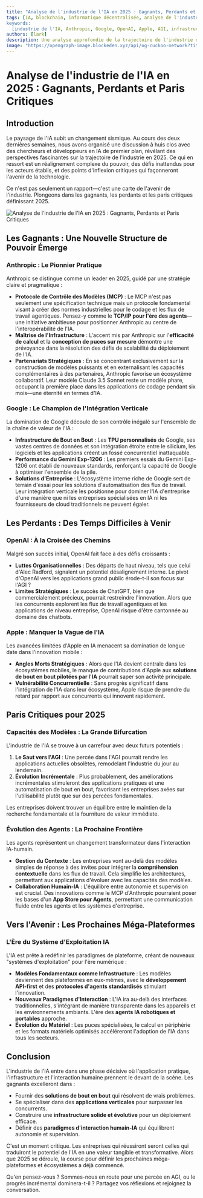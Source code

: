 ```yaml
---
title: "Analyse de l'industrie de l'IA en 2025 : Gagnants, Perdants et Paris Critiques"
tags: [IA, blockchain, informatique décentralisée, analyse de l'industrie, 2025]
keywords:
  [industrie de l'IA, Anthropic, Google, OpenAI, Apple, AGI, infrastructure IA]
authors: [lark]
description: Une analyse approfondie de la trajectoire de l'industrie de l'IA en 2025, mettant en lumière les nouvelles structures de pouvoir émergentes, les défis pour les acteurs établis, et les paris critiques qui façonnent l'avenir de la technologie.
image: "https://opengraph-image.blockeden.xyz/api/og-cuckoo-network?title=Analyse%20de%20l'industrie%20de%20l'IA%20en%202025%20%3A%20Gagnants%2C%20Perdants%20et%20Paris%20Critiques"
---
```


# Analyse de l'industrie de l'IA en 2025 : Gagnants, Perdants et Paris Critiques

## Introduction

Le paysage de l'IA subit un changement sismique. Au cours des deux dernières semaines, nous avons organisé une discussion à huis clos avec des chercheurs et développeurs en IA de premier plan, révélant des perspectives fascinantes sur la trajectoire de l'industrie en 2025. Ce qui en ressort est un réalignement complexe du pouvoir, des défis inattendus pour les acteurs établis, et des points d'inflexion critiques qui façonneront l'avenir de la technologie.

Ce n'est pas seulement un rapport—c'est une carte de l'avenir de l'industrie. Plongeons dans les gagnants, les perdants et les paris critiques définissant 2025.

![Analyse de l'industrie de l'IA en 2025 : Gagnants, Perdants et Paris Critiques](https://opengraph-image.blockeden.xyz/api/og-cuckoo-network?title=Analyse%20de%20l'industrie%20de%20l'IA%20en%202025%20%3A%20Gagnants%2C%20Perdants%20et%20Paris%20Critiques)

## Les Gagnants : Une Nouvelle Structure de Pouvoir Émerge

### **Anthropic : Le Pionnier Pratique**

Anthropic se distingue comme un leader en 2025, guidé par une stratégie claire et pragmatique :

- **Protocole de Contrôle des Modèles (MCP)** : Le MCP n'est pas seulement une spécification technique mais un protocole fondamental visant à créer des normes industrielles pour le codage et les flux de travail agentiques. Pensez-y comme le **TCP/IP pour l'ère des agents**—une initiative ambitieuse pour positionner Anthropic au centre de l'interopérabilité de l'IA.
- **Maîtrise de l'Infrastructure** : L'accent mis par Anthropic sur l'**efficacité de calcul** et la **conception de puces sur mesure** démontre une prévoyance dans la résolution des défis de scalabilité du déploiement de l'IA.
- **Partenariats Stratégiques** : En se concentrant exclusivement sur la construction de modèles puissants et en externalisant les capacités complémentaires à des partenaires, Anthropic favorise un écosystème collaboratif. Leur modèle Claude 3.5 Sonnet reste un modèle phare, occupant la première place dans les applications de codage pendant six mois—une éternité en termes d'IA.

### **Google : Le Champion de l'Intégration Verticale**

La domination de Google découle de son contrôle inégalé sur l'ensemble de la chaîne de valeur de l'IA :

- **Infrastructure de Bout en Bout** : Les **TPU personnalisés** de Google, ses vastes centres de données et son intégration étroite entre le silicium, les logiciels et les applications créent un fossé concurrentiel inattaquable.
- **Performance du Gemini Exp-1206** : Les premiers essais du Gemini Exp-1206 ont établi de nouveaux standards, renforçant la capacité de Google à optimiser l'ensemble de la pile.
- **Solutions d'Entreprise** : L'écosystème interne riche de Google sert de terrain d'essai pour les solutions d'automatisation des flux de travail. Leur intégration verticale les positionne pour dominer l'IA d'entreprise d'une manière que ni les entreprises spécialisées en IA ni les fournisseurs de cloud traditionnels ne peuvent égaler.

## Les Perdants : Des Temps Difficiles à Venir

### **OpenAI : À la Croisée des Chemins**

Malgré son succès initial, OpenAI fait face à des défis croissants :

- **Luttes Organisationnelles** : Des départs de haut niveau, tels que celui d'Alec Radford, signalent un potentiel désalignement interne. Le pivot d'OpenAI vers les applications grand public érode-t-il son focus sur l'AGI ?
- **Limites Stratégiques** : Le succès de ChatGPT, bien que commercialement précieux, pourrait restreindre l'innovation. Alors que les concurrents explorent les flux de travail agentiques et les applications de niveau entreprise, OpenAI risque d'être cantonnée au domaine des chatbots.

### **Apple : Manquer la Vague de l'IA**

Les avancées limitées d'Apple en IA menacent sa domination de longue date dans l'innovation mobile :

- **Angles Morts Stratégiques** : Alors que l'IA devient centrale dans les écosystèmes mobiles, le manque de contributions d'Apple aux **solutions de bout en bout pilotées par l'IA** pourrait saper son activité principale.
- **Vulnérabilité Concurrentielle** : Sans progrès significatif dans l'intégration de l'IA dans leur écosystème, Apple risque de prendre du retard par rapport aux concurrents qui innovent rapidement.

## Paris Critiques pour 2025

### **Capacités des Modèles : La Grande Bifurcation**

L'industrie de l'IA se trouve à un carrefour avec deux futurs potentiels :

1. **Le Saut vers l'AGI** : Une percée dans l'AGI pourrait rendre les applications actuelles obsolètes, remodelant l'industrie du jour au lendemain.
2. **Évolution Incrémentale** : Plus probablement, des améliorations incrémentales stimuleront des applications pratiques et une automatisation de bout en bout, favorisant les entreprises axées sur l'utilisabilité plutôt que sur des percées fondamentales.

Les entreprises doivent trouver un équilibre entre le maintien de la recherche fondamentale et la fourniture de valeur immédiate.

### **Évolution des Agents : La Prochaine Frontière**

Les agents représentent un changement transformateur dans l'interaction IA-humain.

- **Gestion du Contexte** : Les entreprises vont au-delà des modèles simples de réponse à des invites pour intégrer la **compréhension contextuelle** dans les flux de travail. Cela simplifie les architectures, permettant aux applications d'évoluer avec les capacités des modèles.
- **Collaboration Humain-IA** : L'équilibre entre autonomie et supervision est crucial. Des innovations comme le MCP d'Anthropic pourraient poser les bases d'un **App Store pour Agents**, permettant une communication fluide entre les agents et les systèmes d'entreprise.

## Vers l'Avenir : Les Prochaines Méga-Plateformes

### **L'Ère du Système d'Exploitation IA**

L'IA est prête à redéfinir les paradigmes de plateforme, créant de nouveaux "systèmes d'exploitation" pour l'ère numérique :

- **Modèles Fondamentaux comme Infrastructure** : Les modèles deviennent des plateformes en eux-mêmes, avec le **développement API-first** et des **protocoles d'agents standardisés** stimulant l'innovation.
- **Nouveaux Paradigmes d'Interaction** : L'IA ira au-delà des interfaces traditionnelles, s'intégrant de manière transparente dans les appareils et les environnements ambiants. L'ère des **agents IA robotiques et portables** approche.
- **Évolution du Matériel** : Les puces spécialisées, le calcul en périphérie et les formats matériels optimisés accéléreront l'adoption de l'IA dans tous les secteurs.

## Conclusion

L'industrie de l'IA entre dans une phase décisive où l'application pratique, l'infrastructure et l'interaction humaine prennent le devant de la scène. Les gagnants excelleront dans :

- Fournir des **solutions de bout en bout** qui résolvent de vrais problèmes.
- Se spécialiser dans des **applications verticales** pour surpasser les concurrents.
- Construire une **infrastructure solide et évolutive** pour un déploiement efficace.
- Définir des **paradigmes d'interaction humain-IA** qui équilibrent autonomie et supervision.

C'est un moment critique. Les entreprises qui réussiront seront celles qui traduiront le potentiel de l'IA en une valeur tangible et transformative. Alors que 2025 se déroule, la course pour définir les prochaines méga-plateformes et écosystèmes a déjà commencé.

Qu'en pensez-vous ? Sommes-nous en route pour une percée en AGI, ou le progrès incrémental dominera-t-il ? Partagez vos réflexions et rejoignez la conversation.
